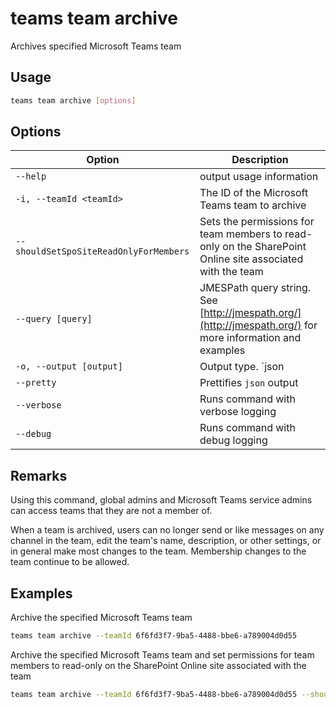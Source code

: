 # teams team archive

Archives specified Microsoft Teams team

## Usage

```sh
teams team archive [options]
```

## Options

Option|Description
------|-----------
`--help`|output usage information
`-i, --teamId <teamId>`|The ID of the Microsoft Teams team to archive
`--shouldSetSpoSiteReadOnlyForMembers`|Sets the permissions for team members to read-only on the SharePoint Online site associated with the team
`--query [query]`|JMESPath query string. See [http://jmespath.org/](http://jmespath.org/) for more information and examples
`-o, --output [output]`|Output type. `json|text`. Default `text`
`--pretty`|Prettifies `json` output
`--verbose`|Runs command with verbose logging
`--debug`|Runs command with debug logging

## Remarks

Using this command, global admins and Microsoft Teams service admins can access teams that they are not a member of.

When a team is archived, users can no longer send or like messages on any channel in the team, edit the team's name, description, or other settings, or in general make most changes to the team. Membership changes to the team continue to be allowed.

## Examples

Archive the specified Microsoft Teams team

```sh
teams team archive --teamId 6f6fd3f7-9ba5-4488-bbe6-a789004d0d55
```

Archive the specified Microsoft Teams team and set permissions for team members to read-only on the SharePoint Online site associated with the team

```sh
teams team archive --teamId 6f6fd3f7-9ba5-4488-bbe6-a789004d0d55 --shouldSetSpoSiteReadOnlyForMembers
```